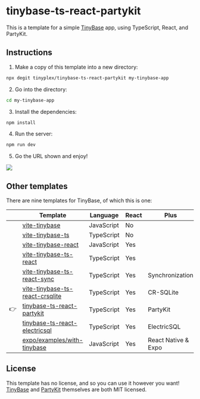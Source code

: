 # tinybase-ts-react-partykit

This is a template for a simple [TinyBase](https://tinybase.org/) app, using
TypeScript, React, and PartyKit.

## Instructions

1. Make a copy of this template into a new directory:

```sh
npx degit tinyplex/tinybase-ts-react-partykit my-tinybase-app
```

2. Go into the directory:

```sh
cd my-tinybase-app
```

3. Install the dependencies:

```sh
npm install
```

4. Run the server:

```sh
npm run dev
```

5. Go the URL shown and enjoy!

![](https://tinybase.org/vite-tinybase-2.png)

## Other templates

There are nine templates for TinyBase, of which this is one:

|     | Template                                                                                       | Language   | React | Plus                |
| --- | ---------------------------------------------------------------------------------------------- | ---------- | ----- | ------------------- |
|     | [vite-tinybase](https://github.com/tinyplex/vite-tinybase)                                     | JavaScript | No    |                     |
|     | [vite-tinybase-ts](https://github.com/tinyplex/vite-tinybase-ts)                               | TypeScript | No    |                     |
|     | [vite-tinybase-react](https://github.com/tinyplex/vite-tinybase-react)                         | JavaScript | Yes   |                     |
|     | [vite-tinybase-ts-react](https://github.com/tinyplex/vite-tinybase-ts-react)                   | TypeScript | Yes   |                     |
|     | [vite-tinybase-ts-react-sync](https://github.com/tinyplex/vite-tinybase-ts-react-sync)         | TypeScript | Yes   | Synchronization     |
|     | [vite-tinybase-ts-react-crsqlite](https://github.com/tinyplex/vite-tinybase-ts-react-crsqlite) | TypeScript | Yes   | CR-SQLite           |
| 👉  | [tinybase-ts-react-partykit](https://github.com/tinyplex/tinybase-ts-react-partykit)           | TypeScript | Yes   | PartyKit            |
|     | [tinybase-ts-react-electricsql](https://github.com/tinyplex/tinybase-ts-react-electricsql)     | TypeScript | Yes   | ElectricSQL         |
|     | [expo/examples/with-tinybase](https://github.com/expo/examples/tree/master/with-tinybase)      | JavaScript | Yes   | React Native & Expo |

## License

This template has no license, and so you can use it however you want!
[TinyBase](https://github.com/tinyplex/tinybase/blob/main/LICENSE) and
[PartyKit](https://github.com/partykit/partykit/blob/main/LICENSE) themselves
are both MIT licensed.
